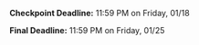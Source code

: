 

__Checkpoint Deadline:__ 11:59 PM on Friday, 01/18 

__Final Deadline:__ 11:59 PM on Friday, 01/25 
